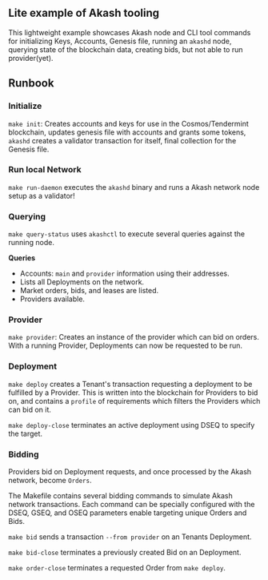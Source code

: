 Lite example of Akash tooling
-----------------------------

This lightweight example showcases Akash node and CLI tool commands for initializing Keys, Accounts, Genesis file,
running an `akashd` node, querying state of the blockchain data, creating bids, but not able to run provider(yet).

## Runbook

### Initialize

`make init`: Creates accounts and keys for use in the Cosmos/Tendermint blockchain, updates genesis file with accounts and grants some tokens, `akashd` creates a validator transaction for itself, final collection for the Genesis file. 

### Run local Network

`make run-daemon` executes the `akashd` binary and runs a Akash network node setup as a validator!

### Querying

`make query-status` uses `akashctl` to execute several queries against the running node.

**Queries**
* Accounts: `main` and `provider` information using their addresses.
* Lists all Deployments on the network.
* Market orders, bids, and leases are listed.
* Providers available.


### Provider

`make provider`: Creates an instance of the provider which can bid on orders. With a running Provider, Deployments can now be requested to be run.

### Deployment

`make deploy` creates a Tenant's transaction requesting a deployment to be fulfilled by a Provider. This is written into the blockchain for Providers to bid on, and contains a `profile` of requirements which filters the Providers which can bid on it.

`make deploy-close` terminates an active deployment using DSEQ to specify the target.

### Bidding

Providers bid on Deployment requests, and once processed by the Akash network, become `Orders`.

The Makefile contains several bidding commands to simulate Akash network transactions. Each command can be specially configured with the DSEQ, GSEQ, and OSEQ parameters enable targeting unique Orders and Bids.

`make bid` sends a transaction `--from provider` on an Tenants Deployment. 

`make bid-close` terminates a previously created Bid on an Deployment.

`make order-close` terminates a requested Order from `make deploy`.
